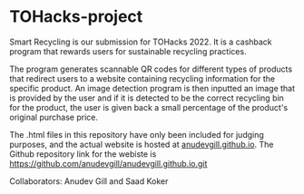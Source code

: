 # TOHacks-project
 
Smart Recycling is our submission for TOHacks 2022. It is a cashback program that rewards users for sustainable recycling practices. 

The program generates scannable QR codes for different types of products that redirect users to a website containing recycling information for the specific product. An image detection program is then inputted an image that is provided by the user and if it is detected to be the correct recycling bin for the product, the user is given back a small percentage of the product's original purchase price.

The .html files in this repository have only been included for judging purposes, and the actual website is hosted at [anudevgill.github.io](https://anudevgill.github.io/). The Github repository link for the webiste is https://github.com/anudevgill/anudevgill.github.io.git

Collaborators: Anudev Gill and Saad Koker
